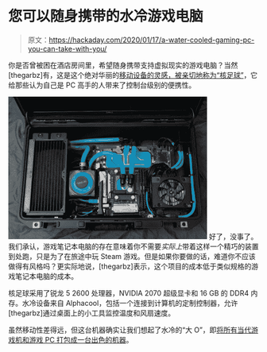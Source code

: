# 您可以随身携带的水冷游戏电脑

> 原文：<https://hackaday.com/2020/01/17/a-water-cooled-gaming-pc-you-can-take-with-you/>

你是否曾被困在酒店房间里，希望随身携带支持虚拟现实的游戏电脑？当然[thegarbz]有，这是这个绝对华丽的[移动设备的灵感，被亲切地称为“核足球”](https://imgur.com/a/R0D0Aac)，它给那些认为自己是 PC 高手的人带来了控制台级别的便携性。

[![](img/94dc102f8ef51b712a9ab7daef00d0d4.png)](https://hackaday.com/wp-content/uploads/2020/01/mobilepc_detail.jpg) 好了，没事了。我们承认，游戏笔记本电脑的存在意味着你不需要*实际上*带着这样一个精巧的装置到处跑，只是为了在旅途中玩 Steam 游戏。但是如果你要做的话，难道你不应该做得有风格吗？更实际地说，[thegarbz]表示，这个项目的成本低于类似规格的游戏笔记本电脑的成本。

核足球采用了锐龙 5 2600 处理器，NVIDIA 2070 超级显卡和 16 GB 的 DDR4 内存。水冷设备来自 Alphacool，包括一个连接到计算机的定制控制器，允许[thegarbz]通过桌面上的小工具监控温度和风扇速度。

虽然移动性差得远，但这台机器确实让我们想起了水冷的“大 O”，即[将所有当代游戏机和游戏 PC 打包成一台出色的机器](https://hackaday.com/2019/07/25/pc-and-console-gaming-united-courtesy-of-origin/)。